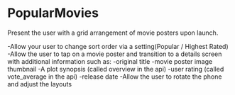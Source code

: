 # PopularMovies
Present the user with a grid arrangement of movie posters upon launch.

-Allow your user to change sort order via a setting(Popular / Highest Rated)
-Allow the user to tap on a movie poster and transition to a details screen with additional information such as:
	-original title
	-movie poster image thumbnail
	-A plot synopsis (called overview in the api)
	-user rating (called vote_average in the api)
	-release date
-Allow the user to rotate the phone and adjust the layouts